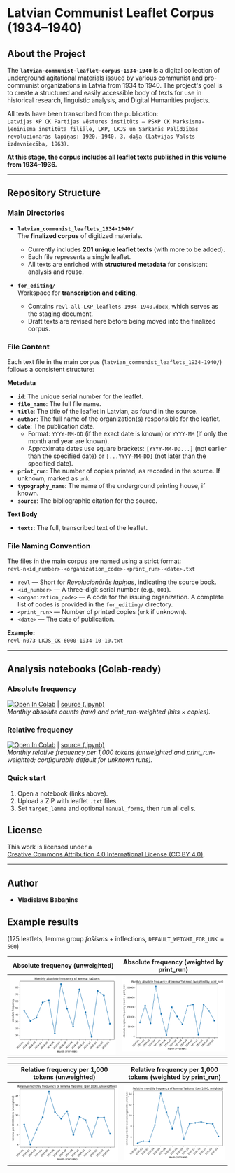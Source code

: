 # Latvian Communist Leaflet Corpus (1934–1940)

## About the Project

The **`latvian-communist-leaflet-corpus-1934-1940`** is a digital collection of underground agitational materials issued by various communist and pro-communist organizations in Latvia from 1934 to 1940. The project's goal is to create a structured and easily accessible body of texts for use in historical research, linguistic analysis, and Digital Humanities projects.

All texts have been transcribed from the publication:  
`Latvijas KP CK Partijas vēstures institūts — PSKP CK Marksisma-ļeņinisma institūta filiāle, LKP, LKJS un Sarkanās Palīdzības revolucionārās lapiņas: 1920.–1940. 3. daļa (Latvijas Valsts izdevniecība, 1963)`.

**At this stage, the corpus includes all leaflet texts published in this volume from 1934–1936.**

---

## Repository Structure

### Main Directories

* **`latvian_communist_leaflets_1934-1940/`**  
  The **finalized corpus** of digitized materials.  
  - Currently includes **201 unique leaflet texts** (with more to be added).  
  - Each file represents a single leaflet.  
  - All texts are enriched with **structured metadata** for consistent analysis and reuse.  

* **`for_editing/`**  
  Workspace for **transcription and editing**.  
  - Contains `revl-all-LKP_leaflets-1934-1940.docx`, which serves as the staging document.  
  - Draft texts are revised here before being moved into the finalized corpus.  

### File Content

Each text file in the main corpus (`latvian_communist_leaflets_1934-1940/`) follows a consistent structure:

**Metadata**
* **`id`**: The unique serial number for the leaflet.  
* **`file_name`**: The full file name.  
* **`title`**: The title of the leaflet in Latvian, as found in the source.  
* **`author`**: The full name of the organization(s) responsible for the leaflet.  
* **`date`**: The publication date.  
  * Format: `YYYY-MM-DD` (if the exact date is known) or `YYYY-MM` (if only the month and year are known).  
  * Approximate dates use square brackets: `[YYYY-MM-DD...]` (not earlier than the specified date) or `[...YYYY-MM-DD]` (not later than the specified date).  
* **`print_run`**: The number of copies printed, as recorded in the source. If unknown, marked as `unk`.  
* **`typography_name`**: The name of the underground printing house, if known.  
* **`source`**: The bibliographic citation for the source.  

**Text Body**
* **`text:`**: The full, transcribed text of the leaflet.

### File Naming Convention

The files in the main corpus are named using a strict format:  
`revl-n<id_number>-<organization_code>-<print_run>-<date>.txt`

* `revl` — Short for *Revolucionārās lapiņas*, indicating the source book.  
* `<id_number>` — A three-digit serial number (e.g., `001`).  
* `<organization_code>` — A code for the issuing organization. A complete list of codes is provided in the `for_editing/` directory.  
* `<print_run>` — Number of printed copies (`unk` if unknown).  
* `<date>` — The date of publication.  

**Example:**  
`revl-n073-LKJS_CK-6000-1934-10-10.txt`

---

## Analysis notebooks (Colab-ready)

### Absolute frequency
[![Open In Colab](https://colab.research.google.com/assets/colab-badge.svg)](https://colab.research.google.com/drive/1_xOokqW93imBj8XtGNa4HgZTZSzYiFX4?usp=sharing) | [source (.ipynb)](lemma_frequency_notebooks/corpus_monthly_absolute_freq_lemma_unweighted_and_weighted_by_print_run.ipynb)  
*Monthly absolute counts (raw) and print_run-weighted (hits × copies).*

### Relative frequency
[![Open In Colab](https://colab.research.google.com/assets/colab-badge.svg)](https://colab.research.google.com/drive/10SX4d788XJjovJ4fvBBmUAHe6vvzUxhz?usp=sharing) | [source (.ipynb)](lemma_frequency_notebooks/corpus_monthly_relative_freq_lemma_unweighted_and_weighted_by_print_run.ipynb)  
*Monthly relative frequency per 1,000 tokens (unweighted and print_run-weighted; configurable default for unknown runs).*

### Quick start
1. Open a notebook (links above).
2. Upload a ZIP with leaflet `.txt` files.
3. Set `target_lemma` and optional `manual_forms`, then run all cells.

## License

This work is licensed under a  
[Creative Commons Attribution 4.0 International License (CC BY 4.0)](https://creativecommons.org/licenses/by/4.0/).

---

## Author

- **Vladislavs Babaņins**

## Example results  
(125 leaflets, lemma group *fašisms* + inflections, `DEFAULT_WEIGHT_FOR_UNK = 500`)

| Absolute frequency (unweighted) | Absolute frequency (weighted by print_run) |
|---------------------------------|--------------------------------------------|
| ![Absolute frequency](lemma_frequency_notebooks/img/fasisms_abs_unweighted.png) | ![Absolute weighted frequency](lemma_frequency_notebooks/img/fasisms_abs_weighted.png) |

| Relative frequency per 1,000 tokens (unweighted) | Relative frequency per 1,000 tokens (weighted by print_run) |
|--------------------------------------------------|-------------------------------------------------------------|
| ![Relative unweighted frequency](lemma_frequency_notebooks/img/fasisms_rel_unweighted.png) | ![Relative weighted frequency](lemma_frequency_notebooks/img/fasisms_rel_weighted.png) |

